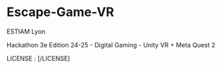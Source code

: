 # Escape-Game-VR

ESTIAM Lyon

Hackathon 3e Edition 24-25 - Digital Gaming - Unity VR + Meta Quest 2

LICENSE : [/LICENSE]
